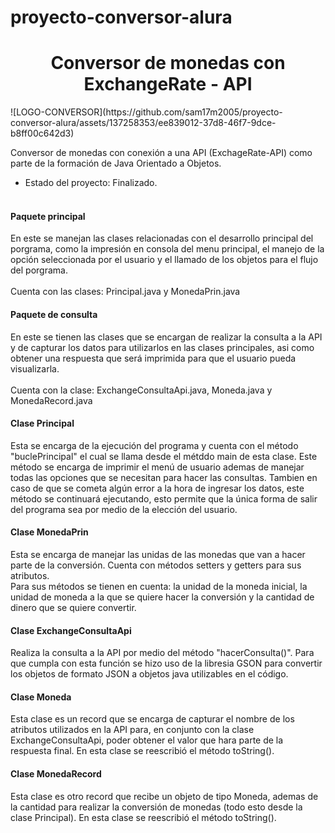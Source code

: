 # proyecto-conversor-alura
<h1 align = "center">Conversor de monedas con ExchangeRate - API</h1>
![LOGO-CONVERSOR](https://github.com/sam17m2005/proyecto-conversor-alura/assets/137258353/ee839012-37d8-46f7-9dce-b8ff00c642d3)

Conversor de monedas con conexión a una API (ExchageRate-API) como parte de la formación  de Java Orientado a Objetos.
- Estado del proyecto: Finalizado.<br><br>

<h4>Paquete principal</h4>
En este se manejan las clases relacionadas con el desarrollo principal del porgrama, como la impresión en consola del menu principal, el manejo de la opción seleccionada por el usuario y el llamado de los objetos para el flujo del porgrama.<br><br>
Cuenta con las clases: Principal.java y MonedaPrin.java

<h4>Paquete de consulta</h4>
En este se tienen las clases que se encargan de realizar la consulta a la API y de capturar los datos para utilizarlos en las clases principales, asi como obtener una respuesta que será imprimida para que el usuario pueda visualizarla.<br><br>
Cuenta con la clase: ExchangeConsultaApi.java, Moneda.java y MonedaRecord.java

<h4>Clase Principal</h4>
Esta se encarga de la ejecución del programa y cuenta con el método "buclePrincipal" el cual se llama desde el métddo main de esta clase. Este método se encarga de imprimir el menú de usuario ademas de manejar todas las opciones que se necesitan para hacer las consultas. Tambien en caso de que se cometa algún error a la hora de ingresar los datos, este método se continuará ejecutando, esto permite que la única forma de salir del programa sea por medio de la elección del usuario.

<h4>Clase MonedaPrin</h4>
Esta se encarga de manejar las unidas de las monedas que van a hacer parte de la conversión. Cuenta con métodos setters y getters para sus atributos. <br>Para sus métodos se tienen en cuenta: la unidad de la moneda inicial, la unidad de moneda a la que se quiere hacer la conversión y la cantidad de dinero que se quiere convertir.

<h4>Clase ExchangeConsultaApi</h4>
Realiza la consulta a la API por medio del método "hacerConsulta()". Para que cumpla con esta función se hizo uso de la libresia GSON para convertir los objetos de formato JSON a objetos java utilizables en el código.

<h4>Clase Moneda</h4>
Esta clase es un record que se encarga de capturar el nombre de los atributos utilizados en la API para, en conjunto con la clase ExchangeConsultaApi, poder obtener el valor que hara parte de la respuesta final. En esta clase se reescribió el método toString().

<h4>Clase MonedaRecord</h4>
Esta clase es otro record que recibe un objeto de tipo Moneda, ademas de la cantidad para realizar la conversión de monedas (todo esto desde la clase Principal).
En esta clase se reescribió el método toString().

